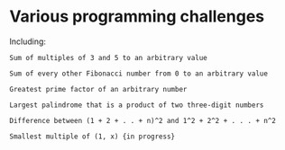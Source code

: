 # Various programming challenges
Including:

    Sum of multiples of 3 and 5 to an arbitrary value
  
    Sum of every other Fibonacci number from 0 to an arbitrary value
    
    Greatest prime factor of an arbitrary number
    
    Largest palindrome that is a product of two three-digit numbers

    Difference between (1 + 2 + . . + n)^2 and 1^2 + 2^2 + . . . + n^2
    
    Smallest multiple of (1, x) {in progress}
